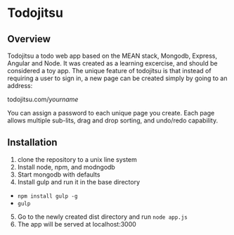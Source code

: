 # Todojitsu

## Overview 

Todojitsu a todo web app based on the MEAN stack, Mongodb, Express, Angular and Node. It was created as a learning excercise, and should be considered a toy app. The unique feature of todojitsu is that instead of requiring a user to sign in, a new page can be created simply by going to an address:

todojitsu.com/*yourname*

You can assign a password to each unique page you create. Each page allows multiple sub-lits, drag and drop sorting, and undo/redo capability.

## Installation

1. clone the repository to a unix line system
2. Install node, npm, and modngodb
3. Start mongodb with defaults
4. Install gulp and run it in the base directory
  * ```npm install gulp -g```
  * ```gulp```
5. Go to the newly created dist directory and run ```node app.js```
6. The app will be served at localhost:3000
